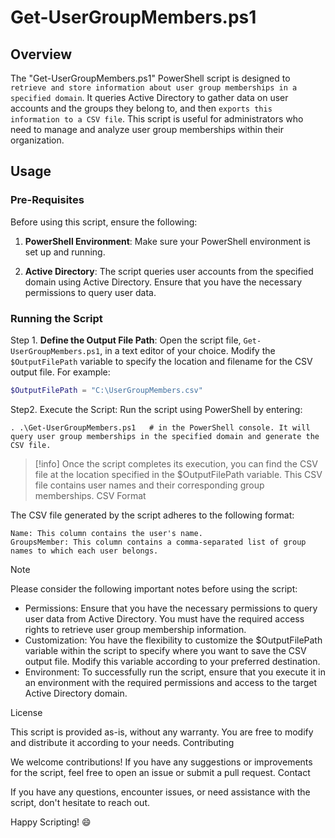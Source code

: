 # Get-UserGroupMembers.ps1

## Overview

The "Get-UserGroupMembers.ps1" PowerShell script is designed to `retrieve and store information about user group memberships in a specified domain`. It queries Active Directory to gather data on user accounts and the groups they belong to, and then `exports this information to a CSV file`. This script is useful for administrators who need to manage and analyze user group memberships within their organization.

## Usage

### Pre-Requisites

Before using this script, ensure the following:

1. **PowerShell Environment**: Make sure your PowerShell environment is set up and running.

2. **Active Directory**: The script queries user accounts from the specified domain using Active Directory. Ensure that you have the necessary permissions to query user data.

### Running the Script

Step 1. **Define the Output File Path**: Open the script file, `Get-UserGroupMembers.ps1`, in a text editor of your choice. Modify the `$OutputFilePath` variable to specify the location and filename for the CSV output file. For example:

   ```powershell
   $OutputFilePath = "C:\UserGroupMembers.csv"
   ```

Step2. Execute the Script: Run the script using PowerShell by entering:
```
. .\Get-UserGroupMembers.ps1   # in the PowerShell console. It will query user group memberships in the specified domain and generate the CSV file.
```

>[!info]
>Once the script completes its execution, you can find the CSV file at the location specified in the $OutputFilePath variable.
>This CSV file contains user names and their corresponding group memberships.
>CSV Format


The CSV file generated by the script adheres to the following format:

    Name: This column contains the user's name.
    GroupsMember: This column contains a comma-separated list of group names to which each user belongs.

>[!Note]
>Please consider the following important notes before using the script:
> - Permissions: Ensure that you have the necessary permissions to query user data from Active Directory. You must have the required access rights to retrieve user group membership information.
> - Customization: You have the flexibility to customize the $OutputFilePath variable within the script to specify where you want to save the CSV output file. Modify this variable according to your preferred destination.
> - Environment: To successfully run the script, ensure that you execute it in an environment with the required permissions and access to the target Active Directory domain.


License

This script is provided as-is, without any warranty. You are free to modify and distribute it according to your needs.
Contributing

We welcome contributions! If you have any suggestions or improvements for the script, feel free to open an issue or submit a pull request.
Contact

If you have any questions, encounter issues, or need assistance with the script, don't hesitate to reach out.

Happy Scripting! 😄
